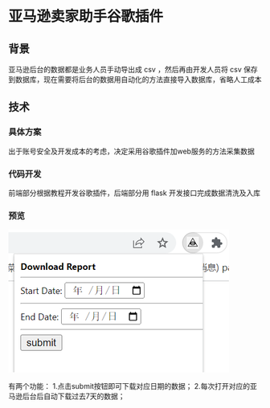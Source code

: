 # 亚马逊卖家助手谷歌插件

## 背景
亚马逊后台的数据都是业务人员手动导出成 csv ，然后再由开发人员将 csv  保存到数据库，现在需要将后台的数据用自动化的方法直接导入数据库，省略人工成本

## 技术
### 具体方案
出于账号安全及开发成本的考虑，决定采用谷歌插件加web服务的方法采集数据

### 代码开发
前端部分根据教程开发谷歌插件，后端部分用 flask  开发接口完成数据清洗及入库

### 预览
![](./imgs/yulan.png)

有两个功能：
1.点击submit按钮即可下载对应日期的数据；
2.每次打开对应的亚马逊后台后自动下载过去7天的数据；

